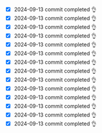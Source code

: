 - [x] 2024-09-13 commit completed 👌
- [x] 2024-09-13 commit completed 👌
- [x] 2024-09-13 commit completed 👌
- [x] 2024-09-13 commit completed 👌
- [x] 2024-09-13 commit completed 👌
- [x] 2024-09-13 commit completed 👌
- [x] 2024-09-13 commit completed 👌
- [x] 2024-09-13 commit completed 👌
- [x] 2024-09-13 commit completed 👌
- [x] 2024-09-13 commit completed 👌
- [x] 2024-09-13 commit completed 👌
- [x] 2024-09-13 commit completed 👌
- [x] 2024-09-13 commit completed 👌
- [x] 2024-09-13 commit completed 👌
